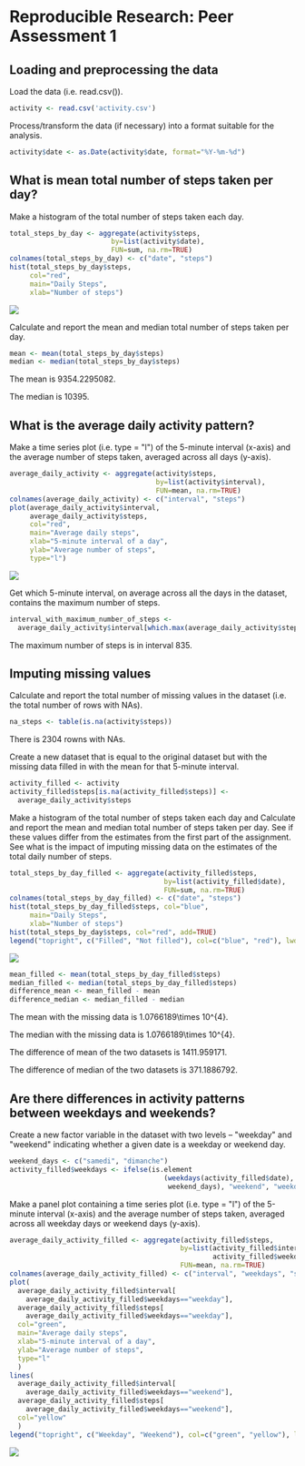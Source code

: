 # Reproducible Research: Peer Assessment 1

## Loading and preprocessing the data
  
Load the data (i.e. read.csv()).
  

```r
activity <- read.csv('activity.csv')
```

Process/transform the data (if necessary) into a format suitable for the analysis.


```r
activity$date <- as.Date(activity$date, format="%Y-%m-%d")
```

## What is mean total number of steps taken per day?

Make a histogram of the total number of steps taken each day.


```r
total_steps_by_day <- aggregate(activity$steps, 
                         by=list(activity$date), 
                         FUN=sum, na.rm=TRUE)
colnames(total_steps_by_day) <- c("date", "steps")
hist(total_steps_by_day$steps, 
     col="red", 
     main="Daily Steps", 
     xlab="Number of steps")
```

![](./PA1_template_files/figure-html/unnamed-chunk-3-1.png) 

Calculate and report the mean and median total number of steps taken per day.


```r
mean <- mean(total_steps_by_day$steps)
median <- median(total_steps_by_day$steps)
```

The mean is 9354.2295082.

The median is 10395.


## What is the average daily activity pattern?

Make a time series plot (i.e. type = "l") of the 5-minute interval (x-axis) and the average number of steps taken, averaged across all days (y-axis).


```r
average_daily_activity <- aggregate(activity$steps, 
                                    by=list(activity$interval), 
                                    FUN=mean, na.rm=TRUE)
colnames(average_daily_activity) <- c("interval", "steps")
plot(average_daily_activity$interval, 
     average_daily_activity$steps, 
     col="red",
     main="Average daily steps", 
     xlab="5-minute interval of a day", 
     ylab="Average number of steps",
     type="l")
```

![](./PA1_template_files/figure-html/unnamed-chunk-5-1.png) 

Get which 5-minute interval, on average across all the days in the dataset, contains the maximum number of steps.


```r
interval_with_maximum_number_of_steps <- 
  average_daily_activity$interval[which.max(average_daily_activity$steps)]
```

The maximum number of steps is in interval 835.


## Imputing missing values

Calculate and report the total number of missing values in the dataset (i.e. the total number of rows with NAs).


```r
na_steps <- table(is.na(activity$steps))
```

There is 2304 rowns with NAs.


Create a new dataset that is equal to the original dataset but with the missing data filled in with the mean for that 5-minute interval.


```r
activity_filled <- activity
activity_filled$steps[is.na(activity_filled$steps)] <- 
  average_daily_activity$steps
```

Make a histogram of the total number of steps taken each day and Calculate and report the mean and median total number of steps taken per day. 
See if these values differ from the estimates from the first part of the assignment.
See what is the impact of imputing missing data on the estimates of the total daily number of steps.


```r
total_steps_by_day_filled <- aggregate(activity_filled$steps, 
                                      by=list(activity_filled$date), 
                                      FUN=sum, na.rm=TRUE)
colnames(total_steps_by_day_filled) <- c("date", "steps")
hist(total_steps_by_day_filled$steps, col="blue", 
     main="Daily Steps", 
     xlab="Number of steps")
hist(total_steps_by_day$steps, col="red", add=TRUE)
legend("topright", c("Filled", "Not filled"), col=c("blue", "red"), lwd=10)
```

![](./PA1_template_files/figure-html/unnamed-chunk-9-1.png) 


```r
mean_filled <- mean(total_steps_by_day_filled$steps)
median_filled <- median(total_steps_by_day_filled$steps)
difference_mean <- mean_filled - mean 
difference_median <- median_filled - median
```

The mean with the missing data is 1.0766189\times 10^{4}.

The median with the missing data is 1.0766189\times 10^{4}.

The difference of mean of the two datasets is 1411.959171.

The difference of median of the two datasets is 371.1886792.

## Are there differences in activity patterns between weekdays and weekends?

Create a new factor variable in the dataset with two levels – "weekday" and "weekend" indicating whether a given date is a weekday or weekend day.


```r
weekend_days <- c("samedi", "dimanche")
activity_filled$weekdays <- ifelse(is.element
                                      (weekdays(activity_filled$date),
                                       weekend_days), "weekend", "weekday")
```

Make a panel plot containing a time series plot (i.e. type = "l") of the 5-minute interval (x-axis) and the average number of steps taken, averaged across all weekday days or weekend days (y-axis).


```r
average_daily_activity_filled <- aggregate(activity_filled$steps, 
                                          by=list(activity_filled$interval,
                                                  activity_filled$weekdays), 
                                          FUN=mean, na.rm=TRUE)
colnames(average_daily_activity_filled) <- c("interval", "weekdays", "steps")
plot(
  average_daily_activity_filled$interval[
    average_daily_activity_filled$weekdays=="weekday"], 
  average_daily_activity_filled$steps[
    average_daily_activity_filled$weekdays=="weekday"], 
  col="green",
  main="Average daily steps", 
  xlab="5-minute interval of a day", 
  ylab="Average number of steps",   
  type="l" 
  )
lines(
  average_daily_activity_filled$interval[
    average_daily_activity_filled$weekdays=="weekend"], 
  average_daily_activity_filled$steps[
    average_daily_activity_filled$weekdays=="weekend"], 
  col="yellow"
  )
legend("topright", c("Weekday", "Weekend"), col=c("green", "yellow"), lwd=10)
```

![](./PA1_template_files/figure-html/unnamed-chunk-12-1.png) 
